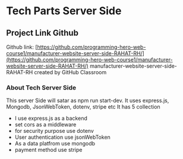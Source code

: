 # Tech Parts Server Side

## Project Link Github
Github link: [https://github.com/programming-hero-web-course1/manufacturer-website-server-side-RAHAT-RH/](https://github.com/programming-hero-web-course1/manufacturer-website-server-side-RAHAT-RH/)
manufacturer-website-server-side-RAHAT-RH created by GitHub Classroom

### About Tech Server Side

This server Side will satar as npm run start-dev. It uses express.js,
Mongodb, JsonWebToken, dotenv, stripe etc
It has 5 collection



* I use express.js as a backend
* set cors as a middleware
* for security purpose use dotenv
* User authentication use jsonWebToken
* As a data platfrom use mongodb
* payment method use stripe
